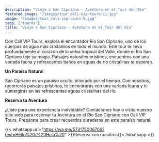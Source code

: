 ```yaml
---
description: "Viaje a San Cipriano - Aventura en el Tour del Río"
featured_image: "/images/tour_cali-vip-tours-11.jpg"
image: "/images/tour_cali-vip-tours-5.jpg"
tags: ["toures"]
title: "Viaje a San Cipriano - Aventura en el Tour del Río"
---
```


Con Cali VIP Tours, explora el encantador Río San Cipriano, uno de los cuerpos de agua más cristalinos en todo el mundo. Este tour te lleva profundamente al corazón de la selva tropical del Valle, donde el Río San Cipriano teje su magia. Paisajes naturales prístinos, encuentros con una variada fauna y refrescantes baños en aguas de río cristalinas te esperan.

**Un Paraíso Natural**

San Cipriano es un paraíso oculto, intocado por el tiempo. Con nosotros, recorrerás paisajes prístinos, te encontrarás con una variada fauna y te sumergirás en las refrescantes aguas cristalinas del río.

**Reserva tu Aventura**

¿Listo para una experiencia inolvidable? Contáctanos hoy o visita nuestro sitio web para reservar tu Aventura en el Río San Cipriano con Cali VIP Tours. Prepárate para crear recuerdos duraderos en este paraíso natural.

{{< whatsapp url="https://wa.me/573175006706?text=Hello%20/%20Hola%20" >}}Reserva con nosotros{{< /whatsapp >}}